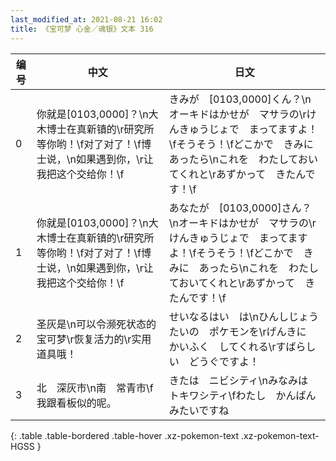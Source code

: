 ```yaml
---
last_modified_at: 2021-08-21 16:02
title: 《宝可梦 心金／魂银》文本 316
---
```

| 编号 | 中文 | 日文 |
| ---- | ---- | ---- |
| 0 | 你就是[0103,0000]？\n大木博士在真新镇的\r研究所等你哟！\f对了对了！\f博士说，\n如果遇到你，\r让我把这个交给你！\f | きみが　[0103,0000]くん？\nオーキドはかせが　マサラの\rけんきゅうじょで　まってますよ！\fそうそう！\fどこかで　きみに　あったら\nこれを　わたしておいてくれと\rあずかって　きたんです！\f |
| 1 | 你就是[0103,0000]？\n大木博士在真新镇的\r研究所等你哟！\f对了对了！\f博士说，\n如果遇到你，\r让我把这个交给你！\f | あなたが　[0103,0000]さん？\nオーキドはかせが　マサラの\rけんきゅうじょで　まってますよ！\fそうそう！\fどこかで　きみに　あったら\nこれを　わたしておいてくれと\rあずかって　きたんです！\f |
| 2 | 圣灰是\n可以令濒死状态的宝可梦\r恢复活力的\r实用道具哦！ | せいなるはい　は\nひんしじょうたいの　ポケモンを\rげんきに　かいふく　してくれる\rすばらしい　どうぐですよ！ |
| 3 | 北　深灰市\n南　常青市\f我跟看板似的呢。 | きたは　ニビシティ\nみなみは　トキワシティ\fわたし　かんばん　みたいですね |
{: .table .table-bordered .table-hover .xz-pokemon-text .xz-pokemon-text-HGSS }